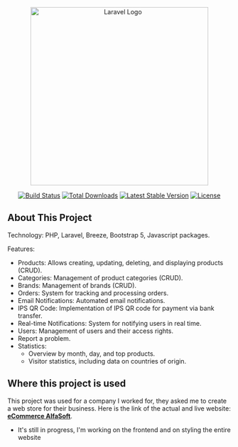 <p align="center"><a href="https://laravel.com" target="_blank"><img src="https://raw.githubusercontent.com/laravel/art/master/logo-lockup/5%20SVG/2%20CMYK/1%20Full%20Color/laravel-logolockup-cmyk-red.svg" width="400" alt="Laravel Logo"></a></p>

<p align="center">
<a href="https://github.com/laravel/framework/actions"><img src="https://github.com/laravel/framework/workflows/tests/badge.svg" alt="Build Status"></a>
<a href="https://packagist.org/packages/laravel/framework"><img src="https://img.shields.io/packagist/dt/laravel/framework" alt="Total Downloads"></a>
<a href="https://packagist.org/packages/laravel/framework"><img src="https://img.shields.io/packagist/v/laravel/framework" alt="Latest Stable Version"></a>
<a href="https://packagist.org/packages/laravel/framework"><img src="https://img.shields.io/packagist/l/laravel/framework" alt="License"></a>
</p>

## About This Project


Technology: PHP, Laravel, Breeze, Bootstrap 5, Javascript packages.

Features:

- Products: Allows creating, updating, deleting, and displaying products (CRUD).
- Categories: Management of product categories (CRUD).
- Brands: Management of brands (CRUD).
- Orders: System for tracking and processing orders.
- Email Notifications: Automated email notifications.
- IPS QR Code: Implementation of IPS QR code for payment via bank transfer.
- Real-time Notifications: System for notifying users in real time.
- Users: Management of users and their access rights.
- Report a problem.
- Statistics:
    - Overview by month, day, and top products.
    - Visitor statistics, including data on countries of origin.


## Where this project is used

This project was used for a company I worked for, they asked me to create a web store for their business.
Here is the link of the actual and live website:
**[eCommerce AlfaSoft](https://shop.alfasoft.rs/)**.
- It's still in progress, I'm working on the frontend and on styling the entire website
